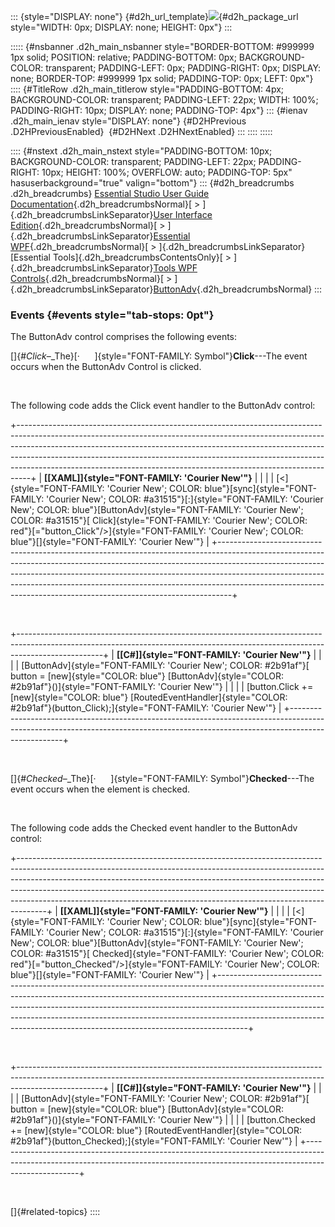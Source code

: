 ::: {style="DISPLAY: none"}
[](ms-xhelp:///?Id=d2h_url_template){#d2h_url_template}![](!package_url!){#d2h_package_url style="WIDTH: 0px; DISPLAY: none; HEIGHT: 0px"}
:::

::::: {#nsbanner .d2h_main_nsbanner style="BORDER-BOTTOM: #999999 1px solid; POSITION: relative; PADDING-BOTTOM: 0px; BACKGROUND-COLOR: transparent; PADDING-LEFT: 0px; PADDING-RIGHT: 0px; DISPLAY: none; BORDER-TOP: #999999 1px solid; PADDING-TOP: 0px; LEFT: 0px"}
:::: {#TitleRow .d2h_main_titlerow style="PADDING-BOTTOM: 4px; BACKGROUND-COLOR: transparent; PADDING-LEFT: 22px; WIDTH: 100%; PADDING-RIGHT: 10px; DISPLAY: none; PADDING-TOP: 4px"}
::: {#ienav .d2h_main_ienav style="DISPLAY: none"}
[](ms-xhelp:///?Id=b69a5f26-51d2-45aa-9c06-cdc8e76add2c){#D2HPrevious .D2HPreviousEnabled}  [](ms-xhelp:///?Id=b2c5cbba-345b-4d3d-b943-b7d35d96def3){#D2HNext .D2HNextEnabled}
:::
::::
:::::

:::: {#nstext .d2h_main_nstext style="PADDING-BOTTOM: 10px; BACKGROUND-COLOR: transparent; PADDING-LEFT: 22px; PADDING-RIGHT: 10px; HEIGHT: 100%; OVERFLOW: auto; PADDING-TOP: 5px" hasuserbackground="true" valign="bottom"}
::: {#d2h_breadcrumbs .d2h_breadcrumbs}
[Essential Studio User Guide Documentation](ms-xhelp:///?Id=12457748-09e3-4d74-a240-8e049cedf030){.d2h_breadcrumbsNormal}[ \> ]{.d2h_breadcrumbsLinkSeparator}[User Interface Edition](ms-xhelp:///?Id=c29296b7-531c-413b-a0ec-488ca1f7f669){.d2h_breadcrumbsNormal}[ \> ]{.d2h_breadcrumbsLinkSeparator}[Essential WPF](ms-xhelp:///?Id=7f4f82c5-151c-4262-94d0-75c4626c77bc){.d2h_breadcrumbsNormal}[ \> ]{.d2h_breadcrumbsLinkSeparator}[Essential Tools]{.d2h_breadcrumbsContentsOnly}[ \> ]{.d2h_breadcrumbsLinkSeparator}[Tools WPF Controls](ms-xhelp:///?Id=2ea58a12-9426-4a63-96b4-89eb80232c2c){.d2h_breadcrumbsNormal}[ \> ]{.d2h_breadcrumbsLinkSeparator}[ButtonAdv](ms-xhelp:///?Id=a5b1386a-824b-4b7b-a299-2b9f9feb055d){.d2h_breadcrumbsNormal}
:::

### Events {#events style="tab-stops: 0pt"}

The ButtonAdv control comprises the following events:

[]{#_Click_–_The}[·      ]{style="FONT-FAMILY: Symbol"}**Click**---The event occurs when the ButtonAdv Control is clicked.

 

The following code adds the Click event handler to the ButtonAdv control:

+---------------------------------------------------------------------------------------------------------------------------------------------------------------------------------------------------------------------------------------------------------------------------------------------------------------------------------------------------------------------------------------------------------+
| **[\[XAML\]]{style="FONT-FAMILY: 'Courier New'"}**                                                                                                                                                                                                                                                                                                                                                      |
|                                                                                                                                                                                                                                                                                                                                                                                                         |
| [\<]{style="FONT-FAMILY: 'Courier New'; COLOR: blue"}[sync]{style="FONT-FAMILY: 'Courier New'; COLOR: #a31515"}[:]{style="FONT-FAMILY: 'Courier New'; COLOR: blue"}[ButtonAdv]{style="FONT-FAMILY: 'Courier New'; COLOR: #a31515"}[ Click]{style="FONT-FAMILY: 'Courier New'; COLOR: red"}[=\"button_Click\"/\>]{style="FONT-FAMILY: 'Courier New'; COLOR: blue"}[]{style="FONT-FAMILY: 'Courier New'"} |
+---------------------------------------------------------------------------------------------------------------------------------------------------------------------------------------------------------------------------------------------------------------------------------------------------------------------------------------------------------------------------------------------------------+

 

+---------------------------------------------------------------------------------------------------------------------------------------------------------------------------------+
| **[\[C#\]]{style="FONT-FAMILY: 'Courier New'"}**                                                                                                                                |
|                                                                                                                                                                                 |
| [ButtonAdv]{style="FONT-FAMILY: 'Courier New'; COLOR: #2b91af"}[ button = [new]{style="COLOR: blue"} [ButtonAdv]{style="COLOR: #2b91af"}()]{style="FONT-FAMILY: 'Courier New'"} |
|                                                                                                                                                                                 |
| [button.Click += [new]{style="COLOR: blue"} [RoutedEventHandler]{style="COLOR: #2b91af"}(button_Click);]{style="FONT-FAMILY: 'Courier New'"}                                    |
+---------------------------------------------------------------------------------------------------------------------------------------------------------------------------------+

 

[]{#_Checked_–_The}[·      ]{style="FONT-FAMILY: Symbol"}**Checked**---The event occurs when the element is checked.

 

The following code adds the Checked event handler to the ButtonAdv control:

+-------------------------------------------------------------------------------------------------------------------------------------------------------------------------------------------------------------------------------------------------------------------------------------------------------------------------------------------------------------------------------------------------------------+
| **[\[XAML\]]{style="FONT-FAMILY: 'Courier New'"}**                                                                                                                                                                                                                                                                                                                                                          |
|                                                                                                                                                                                                                                                                                                                                                                                                             |
| [\<]{style="FONT-FAMILY: 'Courier New'; COLOR: blue"}[sync]{style="FONT-FAMILY: 'Courier New'; COLOR: #a31515"}[:]{style="FONT-FAMILY: 'Courier New'; COLOR: blue"}[ButtonAdv]{style="FONT-FAMILY: 'Courier New'; COLOR: #a31515"}[ Checked]{style="FONT-FAMILY: 'Courier New'; COLOR: red"}[=\"button_Checked\"/\>]{style="FONT-FAMILY: 'Courier New'; COLOR: blue"}[]{style="FONT-FAMILY: 'Courier New'"} |
+-------------------------------------------------------------------------------------------------------------------------------------------------------------------------------------------------------------------------------------------------------------------------------------------------------------------------------------------------------------------------------------------------------------+

 

+---------------------------------------------------------------------------------------------------------------------------------------------------------------------------------+
| **[\[C#\]]{style="FONT-FAMILY: 'Courier New'"}**                                                                                                                                |
|                                                                                                                                                                                 |
| [ButtonAdv]{style="FONT-FAMILY: 'Courier New'; COLOR: #2b91af"}[ button = [new]{style="COLOR: blue"} [ButtonAdv]{style="COLOR: #2b91af"}()]{style="FONT-FAMILY: 'Courier New'"} |
|                                                                                                                                                                                 |
| [button.Checked += [new]{style="COLOR: blue"} [RoutedEventHandler]{style="COLOR: #2b91af"}(button_Checked);]{style="FONT-FAMILY: 'Courier New'"}                                |
+---------------------------------------------------------------------------------------------------------------------------------------------------------------------------------+

 

[]{#related-topics}
::::
